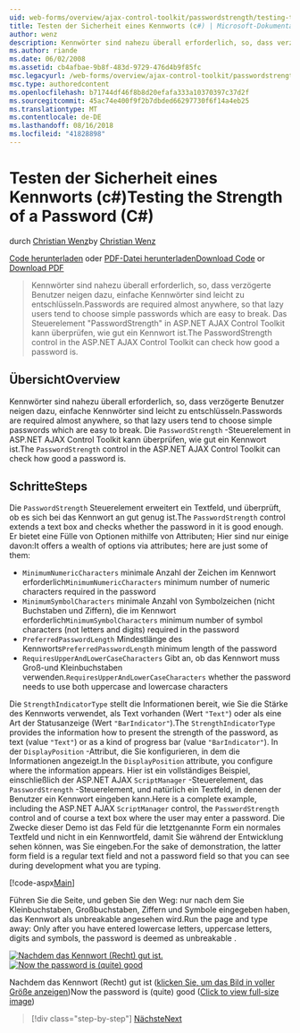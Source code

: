 ```yaml
---
uid: web-forms/overview/ajax-control-toolkit/passwordstrength/testing-the-strength-of-a-password-cs
title: Testen der Sicherheit eines Kennworts (c#) | Microsoft-Dokumentation
author: wenz
description: Kennwörter sind nahezu überall erforderlich, so, dass verzögerte Benutzer neigen dazu, einfache Kennwörter sind leicht zu entschlüsseln. Das Steuerelement, in der ASP-Steuerelements "PasswordStrength". N...
ms.author: riande
ms.date: 06/02/2008
ms.assetid: cb4afbae-9b8f-483d-9729-476d4b9f85fc
msc.legacyurl: /web-forms/overview/ajax-control-toolkit/passwordstrength/testing-the-strength-of-a-password-cs
msc.type: authoredcontent
ms.openlocfilehash: b71744df46f8b8d20efafa333a10370397c37d2f
ms.sourcegitcommit: 45ac74e400f9f2b7dbded66297730f6f14a4eb25
ms.translationtype: MT
ms.contentlocale: de-DE
ms.lasthandoff: 08/16/2018
ms.locfileid: "41828898"
---
```

<a name="testing-the-strength-of-a-password-c"></a><span data-ttu-id="1136a-104">Testen der Sicherheit eines Kennworts (c#)</span><span class="sxs-lookup"><span data-stu-id="1136a-104">Testing the Strength of a Password (C#)</span></span>
====================
<span data-ttu-id="1136a-105">durch [Christian Wenz](https://github.com/wenz)</span><span class="sxs-lookup"><span data-stu-id="1136a-105">by [Christian Wenz](https://github.com/wenz)</span></span>

<span data-ttu-id="1136a-106">[Code herunterladen](http://download.microsoft.com/download/9/3/f/93f8daea-bebd-4821-833b-95205389c7d0/PasswordStrength0.cs.zip) oder [PDF-Datei herunterladen](http://download.microsoft.com/download/2/d/c/2dc10e34-6983-41d4-9c08-f78f5387d32b/passwordstrength0CS.pdf)</span><span class="sxs-lookup"><span data-stu-id="1136a-106">[Download Code](http://download.microsoft.com/download/9/3/f/93f8daea-bebd-4821-833b-95205389c7d0/PasswordStrength0.cs.zip) or [Download PDF](http://download.microsoft.com/download/2/d/c/2dc10e34-6983-41d4-9c08-f78f5387d32b/passwordstrength0CS.pdf)</span></span>

> <span data-ttu-id="1136a-107">Kennwörter sind nahezu überall erforderlich, so, dass verzögerte Benutzer neigen dazu, einfache Kennwörter sind leicht zu entschlüsseln.</span><span class="sxs-lookup"><span data-stu-id="1136a-107">Passwords are required almost anywhere, so that lazy users tend to choose simple passwords which are easy to break.</span></span> <span data-ttu-id="1136a-108">Das Steuerelement "PasswordStrength" in ASP.NET AJAX Control Toolkit kann überprüfen, wie gut ein Kennwort ist.</span><span class="sxs-lookup"><span data-stu-id="1136a-108">The PasswordStrength control in the ASP.NET AJAX Control Toolkit can check how good a password is.</span></span>


## <a name="overview"></a><span data-ttu-id="1136a-109">Übersicht</span><span class="sxs-lookup"><span data-stu-id="1136a-109">Overview</span></span>

<span data-ttu-id="1136a-110">Kennwörter sind nahezu überall erforderlich, so, dass verzögerte Benutzer neigen dazu, einfache Kennwörter sind leicht zu entschlüsseln.</span><span class="sxs-lookup"><span data-stu-id="1136a-110">Passwords are required almost anywhere, so that lazy users tend to choose simple passwords which are easy to break.</span></span> <span data-ttu-id="1136a-111">Die `PasswordStrength` -Steuerelement in ASP.NET AJAX Control Toolkit kann überprüfen, wie gut ein Kennwort ist.</span><span class="sxs-lookup"><span data-stu-id="1136a-111">The `PasswordStrength` control in the ASP.NET AJAX Control Toolkit can check how good a password is.</span></span>

## <a name="steps"></a><span data-ttu-id="1136a-112">Schritte</span><span class="sxs-lookup"><span data-stu-id="1136a-112">Steps</span></span>

<span data-ttu-id="1136a-113">Die `PasswordStrength` Steuerelement erweitert ein Textfeld, und überprüft, ob es sich bei das Kennwort an gut genug ist.</span><span class="sxs-lookup"><span data-stu-id="1136a-113">The `PasswordStrength` control extends a text box and checks whether the password in it is good enough.</span></span> <span data-ttu-id="1136a-114">Er bietet eine Fülle von Optionen mithilfe von Attributen; Hier sind nur einige davon:</span><span class="sxs-lookup"><span data-stu-id="1136a-114">It offers a wealth of options via attributes; here are just some of them:</span></span>

- <span data-ttu-id="1136a-115">`MinimumNumericCharacters` minimale Anzahl der Zeichen im Kennwort erforderlich</span><span class="sxs-lookup"><span data-stu-id="1136a-115">`MinimumNumericCharacters` minimum number of numeric characters required in the password</span></span>
- <span data-ttu-id="1136a-116">`MinimumSymbolCharacters` minimale Anzahl von Symbolzeichen (nicht Buchstaben und Ziffern), die im Kennwort erforderlich</span><span class="sxs-lookup"><span data-stu-id="1136a-116">`MinimumSymbolCharacters` minimum number of symbol characters (not letters and digits) required in the password</span></span>
- <span data-ttu-id="1136a-117">`PreferredPasswordLength` Mindestlänge des Kennworts</span><span class="sxs-lookup"><span data-stu-id="1136a-117">`PreferredPasswordLength` minimum length of the password</span></span>
- <span data-ttu-id="1136a-118">`RequiresUpperAndLowerCaseCharacters` Gibt an, ob das Kennwort muss Groß-und Kleinbuchstaben verwenden.</span><span class="sxs-lookup"><span data-stu-id="1136a-118">`RequiresUpperAndLowerCaseCharacters` whether the password needs to use both uppercase and lowercase characters</span></span>

<span data-ttu-id="1136a-119">Die `StrengthIndicatorType` stellt die Informationen bereit, wie Sie die Stärke des Kennworts verwendet, als Text vorhanden (Wert `"Text"`) oder als eine Art der Statusanzeige (Wert `"BarIndicator"`).</span><span class="sxs-lookup"><span data-stu-id="1136a-119">The `StrengthIndicatorType` provides the information how to present the strength of the password, as text (value `"Text"`) or as a kind of progress bar (value `"BarIndicator"`).</span></span> <span data-ttu-id="1136a-120">In der `DisplayPosition` -Attribut, die Sie konfigurieren, in dem die Informationen angezeigt.</span><span class="sxs-lookup"><span data-stu-id="1136a-120">In the `DisplayPosition` attribute, you configure where the information appears.</span></span> <span data-ttu-id="1136a-121">Hier ist ein vollständiges Beispiel, einschließlich der ASP.NET AJAX `ScriptManager` -Steuerelement, das `PasswordStrength` -Steuerelement, und natürlich ein Textfeld, in denen der Benutzer ein Kennwort eingeben kann.</span><span class="sxs-lookup"><span data-stu-id="1136a-121">Here is a complete example, including the ASP.NET AJAX `ScriptManager` control, the `PasswordStrength` control and of course a text box where the user may enter a password.</span></span> <span data-ttu-id="1136a-122">Die Zwecke dieser Demo ist das Feld für die letztgenannte Form ein normales Textfeld und nicht in ein Kennwortfeld, damit Sie während der Entwicklung sehen können, was Sie eingeben.</span><span class="sxs-lookup"><span data-stu-id="1136a-122">For the sake of demonstration, the latter form field is a regular text field and not a password field so that you can see during development what you are typing.</span></span>

[!code-aspx[Main](testing-the-strength-of-a-password-cs/samples/sample1.aspx)]

<span data-ttu-id="1136a-123">Führen Sie die Seite, und geben Sie den Weg: nur nach dem Sie Kleinbuchstaben, Großbuchstaben, Ziffern und Symbole eingegeben haben, das Kennwort als unbreakable angesehen wird.</span><span class="sxs-lookup"><span data-stu-id="1136a-123">Run the page and type away: Only after you have entered lowercase letters, uppercase letters, digits and symbols, the password is deemed as unbreakable .</span></span>


<span data-ttu-id="1136a-124">[![Nachdem das Kennwort (Recht) gut ist.](testing-the-strength-of-a-password-cs/_static/image2.png)](testing-the-strength-of-a-password-cs/_static/image1.png)</span><span class="sxs-lookup"><span data-stu-id="1136a-124">[![Now the password is (quite) good](testing-the-strength-of-a-password-cs/_static/image2.png)](testing-the-strength-of-a-password-cs/_static/image1.png)</span></span>

<span data-ttu-id="1136a-125">Nachdem das Kennwort (Recht) gut ist ([klicken Sie, um das Bild in voller Größe anzeigen](testing-the-strength-of-a-password-cs/_static/image3.png))</span><span class="sxs-lookup"><span data-stu-id="1136a-125">Now the password is (quite) good ([Click to view full-size image](testing-the-strength-of-a-password-cs/_static/image3.png))</span></span>

> [!div class="step-by-step"]
> [<span data-ttu-id="1136a-126">Nächste</span><span class="sxs-lookup"><span data-stu-id="1136a-126">Next</span></span>](testing-the-strength-of-a-password-vb.md)
